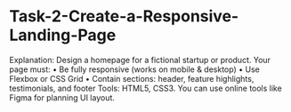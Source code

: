 # Task-2-Create-a-Responsive-Landing-Page
Explanation: Design a homepage for a fictional startup or product. Your page must: • Be fully responsive (works on mobile &amp; desktop) • Use Flexbox or CSS Grid • Contain sections: header, feature highlights, testimonials, and footer Tools: HTML5, CSS3. You can use online tools like Figma for planning UI layout.
